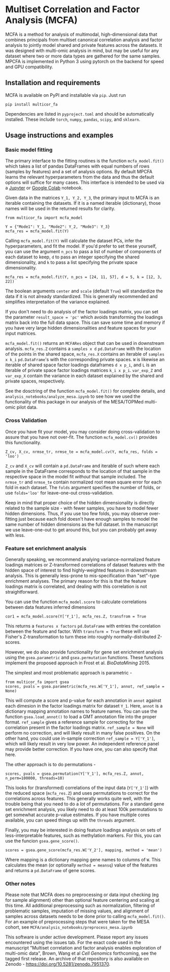 # Multiset Correlation and Factor Analysis (MCFA)

MCFA is a method for analysis of multimodal, high-dimensional
data that combines principals from multiset canonical correlation analysis and
factor analysis to jointly model shared and private features across the datasets.
It was designed with multi-omic analysis in mind, but may be useful for any dataset
where two or more data types are gathered for the same samples. MPCFA is implemented
in Python 3 using pytorch on the backend for speed and GPU compatibility.

## Installation and requirements

MCFA is available on PyPI and installable via `pip`. Just run

```
pip install multicor_fa
```

Dependencies are listed in `pyproject.toml` and should be automatically installed.
These include `torch`, `numpy`, `pandas`, `scipy`, and `sklearn`.

## Usage instructions and examples
### Basic model fitting
The primary interface to the fitting routines is the function `mcfa_model.fit()` which
takes a list of pandas DataFrames with equal numbers of rows (samples by features) and a set
of analysis options. By default MPCFA learns the relevant hyperparameters from the
data and thus the default options will suffice for many cases.
This interface is intended to be used via a [Jupyter](https://jupyter.org/) or
[Google Colab](colab.research.google.com/) notebook.

Given data in the matrices `Y_1, Y_2, Y_3`, the primary input to MCFA is an iterable
containing the datasets. If it is a named iterable (dictionary), those names
will be used in the returned results for clarity.

```
from multicor_fa import mcfa_model

Y = {"Mode1": Y_1, "Mode2": Y_2, "Mode3": Y_3}
mcfa_res = mcfa_model.fit(Y)
```

Calling `mcfa_model.fit(Y)` will calculate the dataset PCs, infer the hyperparameters, and fit
the model. If you'd prefer to set these yourself, you can use the argument `n_pcs` to pass
a list of number of components of each dataset to keep, `d` to pass an integer specifying
the shared dimensionality, and `k` to pass a list specifying the private space dimensionality.

```
mcfa_res = mcfa_model.fit(Y, n_pcs = [24, 11, 57], d = 5, k = [12, 3, 22])
```

The boolean arguments `center` and `scale` (default `True`) will standardize the data
if it is not already standardized. This is generally recommended and simplifies interpretaiton
of the variance explained.

If you don't need to do analysis of the factor loadings matrix, you can set the parameter
`result_space = 'pc'` which avoids transforming the loadings matrix back into the full data
space. This can save some time and memory if you have very large hidden dimensionalities and
feature spaces for your input matrices.

`mcfa_model.fit()` returns an `MCFARes` object that can be used in downstream analysis.
`mcfa_res.Z` contains a `samples x d` `pd.DataFrame` with the location of the points in
the shared space, `mcfa_res.X` contains an iterable of `samples x k_i` `pd.DataFrame`'s
with the corresponding private spaces. `W` is likewise an iterable of shared space
factor loadings dataframes `d x p_i`, and `L` is an iterable of private space
factor loadings matrices `k_i x p_i`. `var_exp_Z` and `var_exp_X` contain the
variance in each dataset explained by the shared and private spaces, respectively.


See the dosctring of the function `mcfa_model.fit()` for complete details, and
`analysis_notebooks/analyze_mesa.ipynb` to see how we used the functionality of
this package in our analysis of the MESA/TOPMed multi-omic pilot data.

### Cross Validation
Once you have fit your model, you may consider doing cross-validation to assure that you
have not over-fit. The function `mcfa_model.cv()` provides this functionality.

```
Z_cv, X_cv, nrmse_tr, nrmse_te = mcfa_model.cv(Y, mcfa_res, folds = 'loo')
```

`Z_cv` and `X_cv` will contain a `pd.DataFrame` and iterable of such where each sample
in the DataFrame corresponds to the location of that sample in the respective space
in the model fit *without* that sample included. The `nrmse_tr` and `nrmse_te` contain
normalized root mean square error for each fold in each dataset. The `folds` argument
specifies the number of folds, or use `folds='loo'` for leave-one-out cross-validation.

Keep in mind that proper choice of the hidden dimensionality is directly related to the
sample size - with fewer samples, you have to model fewer hidden dimensions. Thus, if
you use too few folds, you may observe over-fitting just because each fold doesn't have
enough samples to model the same number of hidden dimensions as the full dataset.
In the manuscript we use leave-one-out to get around this, but you can probably get away
with less.

### Feature set enrichment analysis
Generally speaking, we recommend analying variance-normalized feature loadings matrices
or Z-transformed correlations of dataset features with the hidden space of interest
to find highly-weighted features in downstream analysis. This is generally less-prone
to mis-specification than "set"-type enrichment analyses. The primary reason
for this is that the feature loadings matrix is correlated, and dealing with this
correlation is not straightforward.

You can use the function `mcfa_model.score` to calculate correlations between data features
inferred dimensions

```
cor1 = mcfa_model.score(Y['Y_1'], mcfa_res.Z, transfrom = True
```

This returns a `features x factors` `pd.DataFrame` with entries the corelation between
the feature and factor. With `transform = True` these will use Fisher's Z-transformation
to turn these into roughly normally-distributed Z-scores.

However, we do also provide functionality for
gene set enrichment analysis using the `gsea.parametric` and `gsea.permutation`
functions. These functions implement the proposed approach in Frost et al. *BioDataMining*
2015.

The simplest and most problematic approach is parametric -
```
from multicor_fa import gsea
scores, pvals = gsea.parametric(mcfa_res.W['Y_1'], annot, ref_sample = None)
```

This will compute a score and p-value for each annotation in `annot` against each dimesion
in the factor loadings matrix for dataset `Y_1`. Here, `annot` is a dictionary mapping
annotation names to feature names. You can use the function `gsea.load_annot()` to load
a GMT annotation file into the proper format. `ref_sample` gives a reference sample for
correcting for the correlation present in the factor loadings matrix. `ref_sample = None` will
perform no correction, and will likely result in many false positives. On the other hand,
you could use in-sample correction `ref_sample = Y['Y_1']`, which will likely result
in very low power. An independent reference panel may provide better correction.
If you have one, you can also specify that here.

The other approach is to do permutations -
```
scores, pvals = gsea.permutation(Y['Y_1'], mcfa_res.Z, annot, n_perm=100000, threads=10)
```

This looks for (transformed) correlations of the input data (`Y['Y_1']`) with the
reduced space (`mcfa_res.Z`) and uses permutations to correct for the correlations
across features. This generally works quite well, with the trouble being that you
need to do a *lot* of permutations. For a standard gene set enrichment analysis, you
likely need to do at least 100k permutations to get somewhat accurate p-value estimates.
If you have multiple cores available, you can speed things up with the `threads` argument.

Finally, you may be interested in doing feature loadings analysis on sets of less-interpretable
features, such as methylation markers. For this, you can use the funcion `gsea.gene_score()`.
```
scores = gsea.gene_score(mcfa_res.W['Y_2'], mapping, method = 'mean')
```

Where mapping is a dictionary mapping gene names to columns of `W`. This calculates the
mean (or optionally `method = meansq`) value of the features and returns a `pd.DataFrame`
of gene scores.

### Other notes

Please note that MCFA does no preprocessing or data input checking (eg for sample alignment)
other than optional feature centering and scaling at this time.
All additional preprocessing such as normalization, filtering of problematic samples,
imputation of missing values, and alignment of samples across datasets needs to be done
prior to calling `mcfa_model.fit()`. For an example of preprocessing steps that were taken
for the MESA cohort, see `MCFA/analysis_notebooks/preprocess_mesa.ipynb`

This software is under active development. Please report any issues
encountered using the issues tab. For the exact code used in the manuscript
"Multiset correlation and factor analysis enables exploration of multi-omic data",
Brown, Wang et al *Cell Genomics* forthcoming, see the tagged first release. An archive
of that repository is also available on Zenodo - https://doi.org/10.5281/zenodo.7951370.

